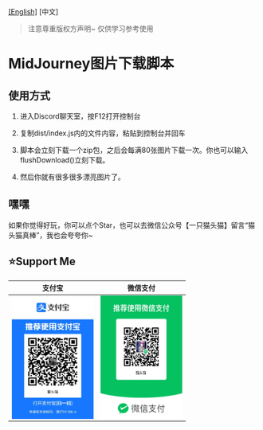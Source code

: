 [[English]](./readme.md) [中文]

> 注意尊重版权方声明~ 仅供学习参考使用
# MidJourney图片下载脚本

## 使用方式
1. 进入Discord聊天室，按F12打开控制台

2. 复制dist/index.js内的文件内容，粘贴到控制台并回车

3. 脚本会立刻下载一个zip包，之后会每满80张图片下载一次。你也可以输入flushDownload()立刻下载。

4. 然后你就有很多很多漂亮图片了。

## 嘿嘿
如果你觉得好玩，你可以点个Star，也可以去微信公众号【一只猫头猫】留言“猫头猫真棒”，我也会夸夸你~

## ⭐Support Me

| 支付宝 | 微信支付 |
| ------ | --------- |
| <img src="./imgs/alipay.png" height="248px" width="164px" title="支付宝" style="display:inherit;"/> | <img src="./imgs/wx.png" height="248px" width="164px" title="微信支付" style="display:inherit;"/> |


